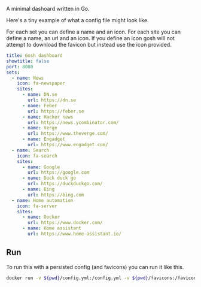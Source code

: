 A minimal dashoard written in Go.

Here's a tiny example of what a config file might look like.

For each set you can define a name and an icon. 
For each site you can define a name, an url and an icon. If you define an icon gosh will not attempt to download the favicon but instead use the icon provided.

```yaml
title: Gosh dashboard
showtitle: false
port: 8080
sets:
  - name: News
    icon: fa-newspaper
    sites:
      - name: DN.se
        url: https://dn.se
      - name: Feber
        url: https://feber.se
      - name: Hacker news
        url: https://news.ycombinator.com/
      - name: Verge
        url: https://www.theverge.com/
      - name: Engadget
        url: https://www.engadget.com/
  - name: Search
    icon: fa-search
    sites:
      - name: Google
        url: https://google.com
      - name: Duck duck go
        url: https://duckduckgo.com/
      - name: Bing
        url: https://bing.com
  - name: Home automation
    icon: fa-server
    sites:
      - name: Docker
        url: https://www.docker.com/
      - name: Home assistant
        url: https://www.home-assistant.io/

```

## Run

To run this with a persisted config (and favicons) you can run it like this. 

```bash
docker run -v ${pwd}/config.yml:/config.yml -v ${pwd}/favicons:/favicons -p 8080:8080 gosh
```

## 
